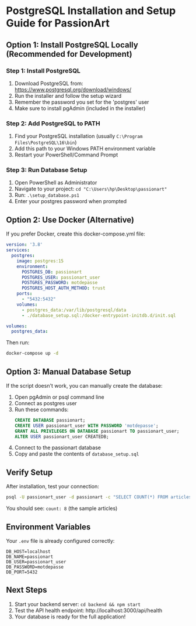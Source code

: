 # PostgreSQL Installation and Setup Guide for PassionArt

## Option 1: Install PostgreSQL Locally (Recommended for Development)

### Step 1: Install PostgreSQL
1. Download PostgreSQL from: https://www.postgresql.org/download/windows/
2. Run the installer and follow the setup wizard
3. Remember the password you set for the 'postgres' user
4. Make sure to install pgAdmin (included in the installer)

### Step 2: Add PostgreSQL to PATH
1. Find your PostgreSQL installation (usually `C:\Program Files\PostgreSQL\16\bin`)
2. Add this path to your Windows PATH environment variable
3. Restart your PowerShell/Command Prompt

### Step 3: Run Database Setup
1. Open PowerShell as Administrator
2. Navigate to your project: `cd "C:\Users\hp\Desktop\passionart"`
3. Run: `.\setup_database.ps1`
4. Enter your postgres password when prompted

## Option 2: Use Docker (Alternative)

If you prefer Docker, create this docker-compose.yml file:

```yaml
version: '3.8'
services:
  postgres:
    image: postgres:15
    environment:
      POSTGRES_DB: passionart
      POSTGRES_USER: passionart_user
      POSTGRES_PASSWORD: motdepasse
      POSTGRES_HOST_AUTH_METHOD: trust
    ports:
      - "5432:5432"
    volumes:
      - postgres_data:/var/lib/postgresql/data
      - ./database_setup.sql:/docker-entrypoint-initdb.d/init.sql

volumes:
  postgres_data:
```

Then run:
```bash
docker-compose up -d
```

## Option 3: Manual Database Setup

If the script doesn't work, you can manually create the database:

1. Open pgAdmin or psql command line
2. Connect as postgres user
3. Run these commands:
   ```sql
   CREATE DATABASE passionart;
   CREATE USER passionart_user WITH PASSWORD 'motdepasse';
   GRANT ALL PRIVILEGES ON DATABASE passionart TO passionart_user;
   ALTER USER passionart_user CREATEDB;
   ```
4. Connect to the passionart database
5. Copy and paste the contents of `database_setup.sql`

## Verify Setup

After installation, test your connection:
```bash
psql -U passionart_user -d passionart -c "SELECT COUNT(*) FROM articles;"
```

You should see: `count: 8` (the sample articles)

## Environment Variables

Your `.env` file is already configured correctly:
```
DB_HOST=localhost
DB_NAME=passionart
DB_USER=passionart_user
DB_PASSWORD=motdepasse
DB_PORT=5432
```

## Next Steps

1. Start your backend server: `cd backend && npm start`
2. Test the API health endpoint: http://localhost:3000/api/health
3. Your database is ready for the full application!
